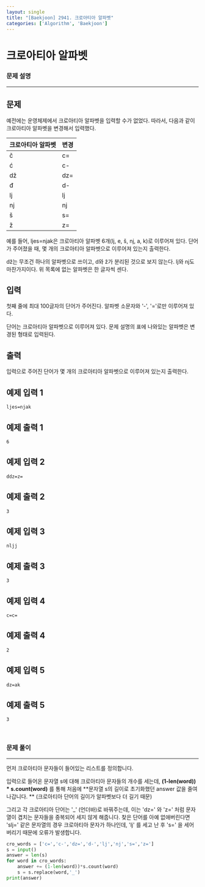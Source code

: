 ```yaml
---
layout: single
title: "[Baekjoon] 2941. 크로아티아 알파벳"
categories: ['Algorithm', 'Baekjoon']
---
```




# 크로아티아 알파벳

### 문제 설명

---

## 문제

예전에는 운영체제에서 크로아티아 알파벳을 입력할 수가 없었다. 따라서, 다음과 같이 크로아티아 알파벳을 변경해서 입력했다.

| 크로아티아 알파벳 | 변경 |
| ----------------- | ---- |
| č                 | c=   |
| ć                 | c-   |
| dž                | dz=  |
| đ                 | d-   |
| lj                | lj   |
| nj                | nj   |
| š                 | s=   |
| ž                 | z=   |

예를 들어, ljes=njak은 크로아티아 알파벳 6개(lj, e, š, nj, a, k)로 이루어져 있다. 단어가 주어졌을 때, 몇 개의 크로아티아 알파벳으로 이루어져 있는지 출력한다.

dž는 무조건 하나의 알파벳으로 쓰이고, d와 ž가 분리된 것으로 보지 않는다. lj와 nj도 마찬가지이다. 위 목록에 없는 알파벳은 한 글자씩 센다.

## 입력

첫째 줄에 최대 100글자의 단어가 주어진다. 알파벳 소문자와 '-', '='로만 이루어져 있다.

단어는 크로아티아 알파벳으로 이루어져 있다. 문제 설명의 표에 나와있는 알파벳은 변경된 형태로 입력된다.

## 출력

입력으로 주어진 단어가 몇 개의 크로아티아 알파벳으로 이루어져 있는지 출력한다.

## 예제 입력 1 

```
ljes=njak
```

## 예제 출력 1 

```
6
```

## 예제 입력 2 

```
ddz=z=
```

## 예제 출력 2 

```
3
```

## 예제 입력 3 

```
nljj
```

## 예제 출력 3 

```
3
```

## 예제 입력 4 

```
c=c=
```

## 예제 출력 4 

```
2
```

## 예제 입력 5 

```
dz=ak
```

## 예제 출력 5 

```
3
```

<br>

### 문제 풀이

---

먼저 크로아티아 문자들이 들어있는 리스트를 정의합니다. 

입력으로 들어온 문자열 s에 대해 크로아티아 문자들의 개수를 세는데, **(1-len(word)) * s.count(word)** 를 통해 처음에 **문자열 s의 길이로 초기화했던 answer 값을 줄여나갑니다. ** (크로아티아 단어의 길이가 알파벳보다 더 길기 때문)

그리고 각 크로아티아 단어는 '_' (언더바)로 바꿔주는데, 이는 'dz=' 와 'z=' 처럼 문자열이 겹치는 문자들을 중복되어 세지 않게 해줍니다. 찾은 단어를 아예 없애버린다면 'slj=' 같은 문자열의 경우 크로아티아 문자가 하나인데, 'lj' 를 세고 난 후 's=' 을 세어 버리기 때문에 오류가 발생합니다. 

```python
cro_words = ['c=','c-','dz=','d-','lj','nj','s=','z=']
s = input()
answer = len(s)
for word in cro_words:
    answer += (1-len(word))*s.count(word)
    s = s.replace(word,'_')
print(answer)
```

<br>

